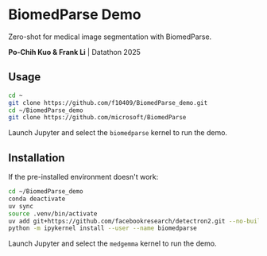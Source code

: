 # BiomedParse Demo
Zero-shot for medical image segmentation with BiomedParse.

**Po-Chih Kuo & Frank Li** | Datathon 2025

## Usage
```bash
cd ~
git clone https://github.com/f10409/BiomedParse_demo.git
cd ~/BiomedParse_demo
git clone https://github.com/microsoft/BiomedParse
```
Launch Jupyter and select the `biomedparse` kernel to run the demo.

## Installation
If the pre-installed environment doesn't work:
```bash
cd ~/BiomedParse_demo
conda deactivate
uv sync
source .venv/bin/activate
uv add git+https://github.com/facebookresearch/detectron2.git --no-build-isolation
python -m ipykernel install --user --name biomedparse
```
Launch Jupyter and select the `medgemma` kernel to run the demo.